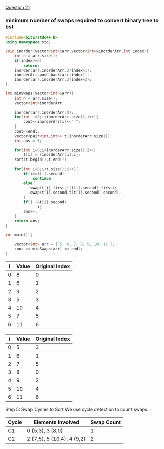 <a href="https://www.geeksforgeeks.org/problems/minimum-swap-required-to-convert-binary-tree-to-binary-search-tree/0">Question 21</a>

### minimum number of swaps required to convert binary tree to bst

```cpp
#include<bits/stdc++.h>
using namespace std;

void inorder(vector<int>&arr,vector<int>&inorderArr,int index){
    int n = arr.size();
    if(index>=n)
        return;
    inorder(arr,inorderArr,2*index+1);
    inorderArr.push_back(arr[index]);
    inorder(arr,inorderArr,2*index+2);
}

int minSwaps(vector<int>&arr){
    int n = arr.size();
    vector<int>inorderArr;
    
    inorder(arr,inorderArr,0);
    for(int i=0;i<inorderArr.size();i++){
        cout<<inorderArr[i]<<" ";
    }
    cout<<endl;
    vector<pair<int,int>> t(inorderArr.size());
    int ans = 0;
    
    for(int i=0;i<inorderArr.size();i++)
        t[i] = {inorderArr[i],i};
    sort(t.begin(),t.end());
    
    for(int i=0;i<t.size();i++){
        if(i==t[i].second)
            continue;
        else{
           swap(t[i].first,t[t[i].second].first);
           swap(t[i].second,t[t[i].second].second);
        }
        if(i !=t[i].second)
            --i;
        ans++;
    }
    return ans;
}

int main() {
  
    vector<int> arr = { 5, 6, 7, 8, 9, 10, 11 };
    cout << minSwaps(arr) << endl;
}
```
| i | Value | Original Index |
| - | ----- | -------------- |
| 0 | 8     | 0              |
| 1 | 6     | 1              |
| 2 | 9     | 2              |
| 3 | 5     | 3              |
| 4 | 10    | 4              |
| 5 | 7     | 5              |
| 6 | 11    | 6              |


| i | Value | Original Index |
| - | ----- | -------------- |
| 0 | 5     | 3              |
| 1 | 6     | 1              |
| 2 | 7     | 5              |
| 3 | 8     | 0              |
| 4 | 9     | 2              |
| 5 | 10    | 4              |
| 6 | 11    | 6              |

 Step 5: Swap Cycles to Sort
We use cycle detection to count swaps.



| Cycle | Elements Involved          | Swap Count |
| ----- | -------------------------- | ---------- |
| C1    | 0 (5,3), 3 (8,0)           | 1          |
| C2    | 2 (7,5), 5 (10,4), 4 (9,2) | 2          |
